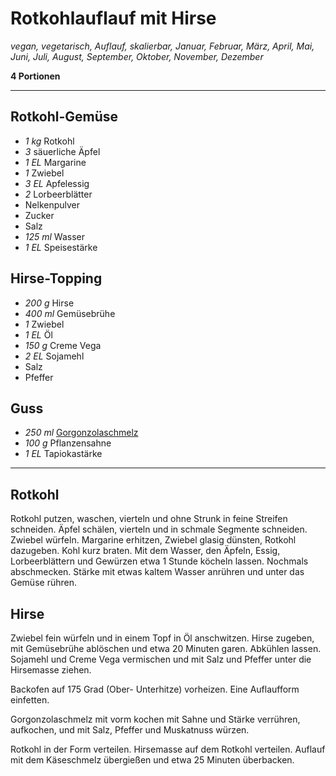 # Rotkohlauflauf mit Hirse

*vegan, vegetarisch, Auflauf, skalierbar, Januar, Februar, März, April, Mai, Juni, Juli, August, September, Oktober, November, Dezember*

**4 Portionen**

---

## Rotkohl-Gemüse

- *1 kg* Rotkohl
- *3* säuerliche Äpfel
- *1 EL* Margarine
- *1* Zwiebel
- *3 EL* Apfelessig
- *2* Lorbeerblätter
- Nelkenpulver
- Zucker
- Salz
- *125 ml* Wasser
- *1 EL* Speisestärke

## Hirse-Topping

- *200 g* Hirse
- *400 ml* Gemüsebrühe
- *1* Zwiebel
- *1 EL* Öl
- *150 g* Creme Vega
- *2 EL* Sojamehl
- Salz
- Pfeffer

## Guss

- *250 ml* [Gorgonzolaschmelz](gorgonzola-kaeseschmelz.md)
- *100 g* Pflanzensahne
- *1 EL* Tapiokastärke


---

## Rotkohl

Rotkohl putzen, waschen, vierteln und ohne Strunk in feine Streifen schneiden. Äpfel schälen, vierteln und in schmale Segmente schneiden. Zwiebel würfeln. Margarine erhitzen, Zwiebel glasig dünsten, Rotkohl dazugeben. Kohl kurz braten. Mit dem Wasser, den Äpfeln, Essig, Lorbeerblättern und Gewürzen etwa 1 Stunde köcheln lassen. Nochmals abschmecken. Stärke mit etwas kaltem Wasser anrühren und unter das Gemüse rühren.

## Hirse

Zwiebel fein würfeln und in einem Topf in Öl anschwitzen. Hirse zugeben, mit Gemüsebrühe ablöschen und etwa 20 Minuten garen. Abkühlen lassen. Sojamehl und Creme Vega vermischen und mit Salz und Pfeffer unter die Hirsemasse ziehen. 

Backofen auf 175 Grad (Ober- Unterhitze) vorheizen. Eine Auflaufform einfetten.

Gorgonzolaschmelz mit vorm kochen mit Sahne und Stärke verrühren, aufkochen, und mit Salz, Pfeffer und Muskatnuss würzen.

Rotkohl in der Form verteilen. Hirsemasse auf dem Rotkohl verteilen. Auflauf mit dem Käseschmelz übergießen und etwa 25 Minuten überbacken.